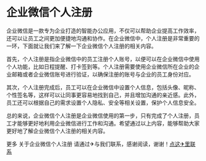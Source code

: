 # 企业微信个人注册

企业微信是一款专为企业打造的智能办公应用，不仅可以帮助企业提高工作效率，还可以让员工之间更加便捷地沟通和协作。在企业微信中，个人注册是非常重要的一环，下面就让我们来了解一下企业微信个人注册的相关内容。

首先，个人注册是指企业微信中的员工注册个人账号，以便可以在企业微信中使用个人功能，比如日程提醒、打卡签到等。个人注册需要使用企业微信所在企业的企业邮箱或者企业微信账号进行验证，以确保注册的账号与企业的员工身份对应。

其次，个人注册完成后，员工可以在企业微信中设置个人信息，包括头像、昵称、个性签名等，这样可以让同事更容易地找到自己，并且增加沟通的亲近感。此外，员工还可以根据自己的需求设置个人隐私、安全等相关设置，保护个人信息安全。

总的来说，企业微信个人注册是企业微信使用的第一步，只有完成了个人注册，员工才能够更好地利用企业微信进行工作和沟通。希望通过以上内容，能够帮助大家更好地了解企业微信个人注册的相关内容。

更多 关于企业微信个人注册 请通过✈与我们联系，感谢阅读，谢谢！[点这✈里联系](https://c.k02.cc)